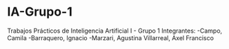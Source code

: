 # IA-Grupo-1
Trabajos Prácticos de Inteligencia Artificial I - Grupo 1
Integrantes:
-Campo, Camila
-Barraquero, Ignacio
-Marzari, Agustina
Villarreal, Axel Francisco